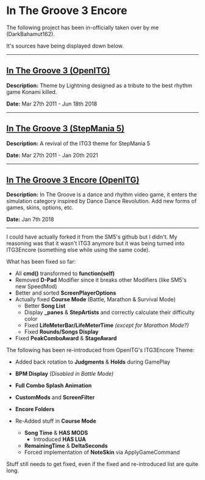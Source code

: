 # In The Groove 3 Encore

The following project has been in-officially taken over by me (DarkBahamut162).

It's sources have being displayed down below.

---

[In The Groove 3 (OpenITG)](https://github.com/openitg/itg3theme)
---

**Description:** Theme by Lightning designed as a tribute to the best rhythm game Konami killed.

**Date:** Mar 27th 2011 - Jun 18th 2018

---

[In The Groove 3 (StepMania 5)](https://github.com/JoseVarelaP/itg3-sm5-revival)
---

**Description:** A revival of the ITG3 theme for StepMania 5 

**Date:** Mar 27th 2011 - Jan 20th 2021

---

[In The Groove 3 Encore (OpenITG)](https://www.indiedb.com/games/in-the-groove-3/downloads/in-the-groove-3-r35)
---

**Description:** In The Groove is a dance and rhythm video game, it enters the simulation category inspired by Dance Dance Revolution. Add new forms of games, skins, options, etc.

**Date:**  Jan 7th 2018

---
I could have actually forked it from the SM5's github but I didn't. My reasoning was that it wasn't ITG3 anymore but it was being turned into ITG3Encore (something else while using the same code).

What has been fixed so far:

* All **cmd()** transformed to **function(self)**
* Removed **D-Pad** Modifier since it breaks other Modifiers (like SM5's new SpeedMod)
* Better and sorted **ScreenPlayerOptions**
* Actually fixed **Course Mode** (Battle, Marathon & Survival Mode)
  * Better **Song List**
  * Display **_panes** & **StepArtists** and correctly calculate their difficulty color
  * Fixed **LifeMeterBar/LifeMeterTime** *(except for Marathon Mode?)*
  * Fixed **Rounds/Songs Display**
* Fixed **PeakComboAward** & **StageAward**

The following has been re-introduced from OpenITG's ITG3Encore Theme:
* Added back rotation to **Judgments** & **Holds** during GamePlay
* **BPM Display** *(Disabled in Battle Mode)*
* **Full Combo Splash Animation**
* **CustomMods** and **ScreenFilter**
* **Encore Folders**

* Re-Added stuff in **Course Mode**
  * **Song Time** & **HAS MODS**
    * Introduced **HAS LUA**
  * **RemainingTime** & **DeltaSeconds**
  * Forced implementation of **NoteSkin** via ApplyGameCommand

Stuff still needs to get fixed, even if the fixed and re-introduced list are quite long.